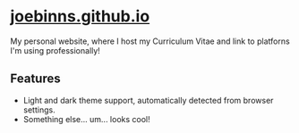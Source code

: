 # [joebinns.github.io](https:/joebinns.github.io)

My personal website, where I host my Curriculum Vitae and link to platforns I'm using professionally!

## Features
- Light and dark theme support, automatically detected from browser settings.
- Something else... um... looks cool!
